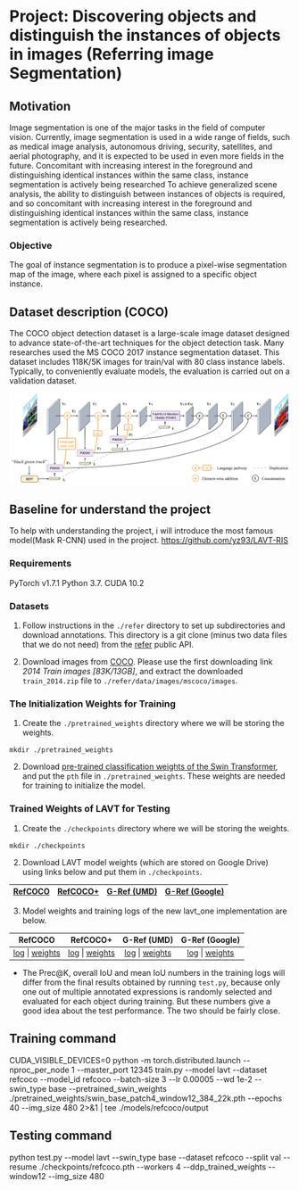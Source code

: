 # Project: Discovering objects and distinguish the instances of objects in images (Referring image Segmentation)
## Motivation
Image segmentation is one of the major tasks in the field of computer vision. Currently, image segmentation is used in a wide range of fields, such as medical image analysis, autonomous driving, security, satellites, and aerial photography, and it is expected to be used in even more fields in the future. Concomitant with increasing interest in the foreground and distinguishing identical instances within the same class, instance segmentation is actively being researched
To achieve generalized scene analysis, the ability to distinguish between instances of objects is required, and so concomitant with increasing interest in the foreground and distinguishing identical instances within the same class, instance segmentation is actively being researched.
### Objective
The goal of instance segmentation is to produce a pixel-wise segmentation map of the image, where each pixel is assigned to a specific object instance.
## Dataset description (COCO)

The COCO object detection dataset is a large-scale image dataset designed to advance state-of-the-art techniques for the object detection task. Many researches used the
MS COCO 2017 instance segmentation dataset. This dataset includes 118K/5K images for train/val with 80 class instance labels. Typically, to conveniently evaluate models, the evaluation is carried out on a validation dataset.


![Pipeline Image](pipeline.jpg)

## Baseline for understand the project
To help with understanding the project, i will introduce the most famous model(Mask R-CNN) used in the project.
https://github.com/yz93/LAVT-RIS

### Requirements
PyTorch v1.7.1
Python 3.7.
CUDA 10.2

### Datasets
1. Follow instructions in the `./refer` directory to set up subdirectories
and download annotations.
This directory is a git clone (minus two data files that we do not need)
from the [refer](https://github.com/lichengunc/refer) public API.

2. Download images from [COCO](https://cocodataset.org/#download).
Please use the first downloading link *2014 Train images [83K/13GB]*, and extract
the downloaded `train_2014.zip` file to `./refer/data/images/mscoco/images`.

### The Initialization Weights for Training
1. Create the `./pretrained_weights` directory where we will be storing the weights.
```shell
mkdir ./pretrained_weights
```
2. Download [pre-trained classification weights of
the Swin Transformer](https://github.com/SwinTransformer/storage/releases/download/v1.0.0/swin_base_patch4_window12_384_22k.pth),
and put the `pth` file in `./pretrained_weights`.
These weights are needed for training to initialize the model.

### Trained Weights of LAVT for Testing
1. Create the `./checkpoints` directory where we will be storing the weights.
```shell
mkdir ./checkpoints
```
2. Download LAVT model weights (which are stored on Google Drive) using links below and put them in `./checkpoints`.

| [RefCOCO](https://drive.google.com/file/d/13D-OeEOijV8KTC3BkFP-gOJymc6DLwVT/view?usp=sharing) | [RefCOCO+](https://drive.google.com/file/d/1B8Q44ZWsc8Pva2xD_M-KFh7-LgzeH2-2/view?usp=sharing) | [G-Ref (UMD)](https://drive.google.com/file/d/1BjUnPVpALurkGl7RXXvQiAHhA-gQYKvK/view?usp=sharing) | [G-Ref (Google)](https://drive.google.com/file/d/1weiw5UjbPfo3tCBPfB8tu6xFXCUG16yS/view?usp=sharing) |
|---|---|---|---|

3. Model weights and training logs of the new lavt_one implementation are below.

| RefCOCO | RefCOCO+ | G-Ref (UMD) | G-Ref (Google) |
|:-----:|:-----:|:-----:|:-----:|
|[log](https://drive.google.com/file/d/1YIojIHqe3bxxsWOltifa2U9jH67hPHLM/view?usp=sharing) &#124; [weights](https://drive.google.com/file/d/1xFMEXr6AGU97Ypj1yr8oo00uObbeIQvJ/view?usp=sharing)|[log](https://drive.google.com/file/d/1Z34T4gEnWlvcSUQya7txOuM0zdLK7MRT/view?usp=sharing) &#124; [weights](https://drive.google.com/file/d/1HS8ZnGaiPJr-OmoUn4-4LVnVtD_zHY6w/view?usp=sharing)|[log](https://drive.google.com/file/d/14VAgahngOV8NA6noLZCqDoqaUrlW14v8/view?usp=sharing) &#124; [weights](https://drive.google.com/file/d/14g8NzgZn6HzC6tP_bsQuWmh5LnOcovsE/view?usp=sharing)|[log](https://drive.google.com/file/d/1JBXfmlwemWSvs92Rky0TlHcVuuLpt4Da/view?usp=sharing) &#124; [weights](https://drive.google.com/file/d/1IJeahFVLgKxu_BVmWacZs3oUzgTCeWcz/view?usp=sharing)|

* The Prec@K, overall IoU and mean IoU numbers in the training logs will differ
from the final results obtained by running `test.py`,
because only one out of multiple annotated expressions is
randomly selected and evaluated for each object during training.
But these numbers give a good idea about the test performance.
The two should be fairly close.


## Training command
CUDA_VISIBLE_DEVICES=0 python -m torch.distributed.launch --nproc_per_node 1 --master_port 12345 train.py --model lavt --dataset refcoco --model_id refcoco --batch-size 3 --lr 0.00005 --wd 1e-2 --swin_type base --pretrained_swin_weights ./pretrained_weights/swin_base_patch4_window12_384_22k.pth --epochs 40 --img_size 480 2>&1 | tee ./models/refcoco/output

## Testing command
python test.py --model lavt --swin_type base --dataset refcoco --split val --resume ./checkpoints/refcoco.pth --workers 4 --ddp_trained_weights --window12 --img_size 480

